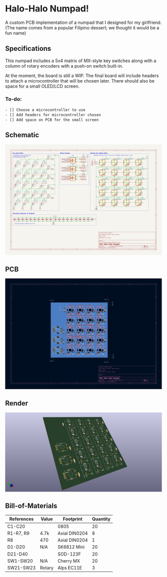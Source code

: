 # Halo-Halo Numpad!
A custom PCB implementation of a numpad that I designed for my girlfriend. 
(The name comes from a popular Filipino dessert; we thought it would be a fun name)

## Specifications
This numpad includes a 5x4 matrix of MX-style key switches along with a column of 
rotary encoders with a push-on switch built-in. 

At the moment, the board is still a WIP. The final board will include headers to attach a microcontroller that
will be chosen later. There should also be space for a small OLED/LCD screen. 

### To-do: 
	- [] Choose a microcontroller to use
	- [] Add headers for microcontroller chosen 
	- [] Add space on PCB for the small screen

## Schematic

![Schematic of Numpad](/imgs/Numpad_Sch.png)

## PCB

![PCB of Numpad](/imgs/Numpad_Brd.png)

## Render

![Render of PCB](/imgs/HaloHalo_Numpadv2.png)

## Bill-of-Materials

| References | Value | Footprint | Quantity |
| ---------- | ----- | --------- | -------- |
| C1-C20     |       | 0805      | 20       |
| R1-R7, R9  | 4.7k  | Axial DIN0204 | 8    |
| R8         | 470   | Axial DIN0204 | 1    |
| D1-D20     | N/A   | SK6812 Mini | 20     | 
| D21-D40    |       | SOD-123F  | 20       |
| SW1-SW20   | N/A   | Cherry MX | 20       |
| SW21-SW23  | Rotary| Alps EC11E| 3        |
